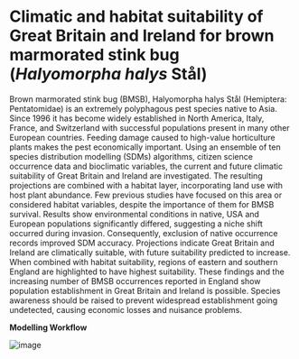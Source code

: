 # Climatic and habitat suitability of Great Britain and Ireland for brown marmorated stink bug (*Halyomorpha halys* Stål)


Brown marmorated stink bug (BMSB), Halyomorpha halys Stål (Hemiptera: Pentatomidae) is an extremely polyphagous pest species native to Asia. Since 1996 it has become widely established in North America, Italy, France, and Switzerland with successful populations present in many other European countries. Feeding damage caused to high-value horticulture plants makes the pest economically important. Using an ensemble of ten species distribution modelling (SDMs) algorithms, citizen science occurrence data and bioclimatic variables, the current and future climatic suitability of Great Britain and Ireland are investigated. The resulting projections are combined with a habitat layer, incorporating land use with host plant abundance. Few previous studies have focused on this area or considered habitat variables, despite the importance of them for BMSB survival. Results show environmental conditions in native, USA and European populations significantly differed, suggesting a niche shift occurred during invasion. Consequently, exclusion of native occurrence records improved SDM accuracy. Projections indicate Great Britain and Ireland are climatically suitable, with future suitability predicted to increase. When combined with habitat suitability, regions of eastern and southern England are highlighted to have highest suitability. These findings and the increasing number of BMSB occurrences reported in England show population establishment in Great Britain and Ireland is possible. Species awareness should be raised to prevent widespread establishment going undetected, causing economic losses and nuisance problems.

**Modelling Workflow**


![image](https://user-images.githubusercontent.com/70537041/127397286-42e5d2f8-af29-48fe-b149-16560ec4777a.png)
